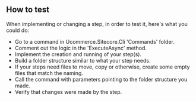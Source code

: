 ## How to test
When implementing or changing a step, in order to test it, here's what you could do:
- Go to a command in Ucommerce.Sitecore.Cli 'Commands' folder.
- Comment out the logic in the 'ExecuteAsync' method.
- Implement the creation and running of your step(s).
- Build a folder structure similar to what your step needs.
- If your steps need files to move, copy or otherwise, create some empty files that match the naming.
- Call the command with parameters pointing to the folder structure you made.
- Verify that changes were made by the step.